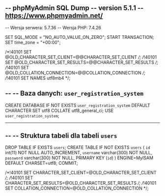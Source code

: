 -- phpMyAdmin SQL Dump
-- version 5.1.1
-- https://www.phpmyadmin.net/
--
-- Wersja serwera: 5.7.36
-- Wersja PHP: 7.4.26

SET SQL_MODE = "NO_AUTO_VALUE_ON_ZERO";
START TRANSACTION;
SET time_zone = "+00:00";


/*!40101 SET @OLD_CHARACTER_SET_CLIENT=@@CHARACTER_SET_CLIENT */;
/*!40101 SET @OLD_CHARACTER_SET_RESULTS=@@CHARACTER_SET_RESULTS */;
/*!40101 SET @OLD_COLLATION_CONNECTION=@@COLLATION_CONNECTION */;
/*!40101 SET NAMES utf8mb4 */;

--
-- Baza danych: `user_registration_system`
--
CREATE DATABASE IF NOT EXISTS `user_registration_system` DEFAULT CHARACTER SET utf8 COLLATE utf8_general_ci;
USE `user_registration_system`;

-- --------------------------------------------------------

--
-- Struktura tabeli dla tabeli `users`
--

DROP TABLE IF EXISTS `users`;
CREATE TABLE IF NOT EXISTS `users` (
  `id` int(11) NOT NULL AUTO_INCREMENT,
  `username` varchar(300) NOT NULL,
  `password` varchar(300) NOT NULL,
  PRIMARY KEY (`id`)
) ENGINE=MyISAM DEFAULT CHARSET=utf8;
COMMIT;

/*!40101 SET CHARACTER_SET_CLIENT=@OLD_CHARACTER_SET_CLIENT */;
/*!40101 SET CHARACTER_SET_RESULTS=@OLD_CHARACTER_SET_RESULTS */;
/*!40101 SET COLLATION_CONNECTION=@OLD_COLLATION_CONNECTION */;
